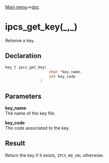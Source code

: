 [Main menu](../../Readme.md)->[doc](../ipcs-doc.md)

# ipcs_get_key(\_,\_)

Retreive a key.

## **Declaration**

```C
key_t ipcs_get_key(
                    char *key_name,
                    int key_code
                )
```

## **Parameters**
**key_name**  
The name of the key file.

**key_code**  
The code associated to the key.

## **Result**
Return the key if it exists, `IPCS_NO_VAL` otherwise.
